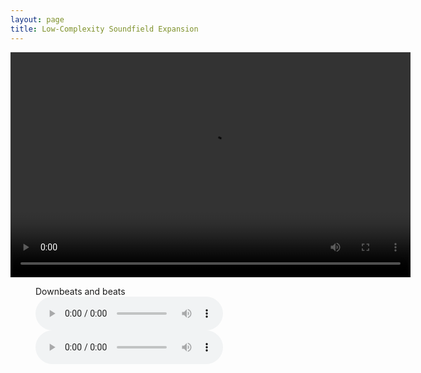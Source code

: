 ```yaml
---
layout: page
title: Low-Complexity Soundfield Expansion
---
```

<video width="640" height="360" controls>
  <source src="https://xz725.github.io/resources/PostProc/Decorrelator/joysound.mp4" type="video/mp4">
</video>

<figure>
    <figcaption>Downbeats and beats</figcaption>
    <audio
        controls
        src="https://xz725.github.io/resources/MIR/BeatsTracking/output/假行僧_bdb.mp3">
    </audio>
    <audio
        controls
        src="https://xz725.github.io/resources/MIR/BeatsTracking/output/最伟大的作品_bdb.mp3">
    </audio>
</figure>
